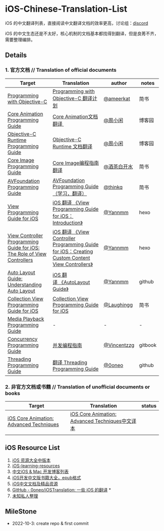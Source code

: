 # iOS-Chinese-Translation-List

iOS 的中文翻译列表，直接阅读中文翻译文档的效率更高，讨论组：[discord](https://discord.gg/UTxGGftG6e)

iOS 的中文生态还是不太好，核心机制的文档基本都找得到翻译，但是良莠不齐，需要整理编排。

## Details

### 1.  官方文档 // Translation of official documents

| Target                                                                                                                                                                                                                                            | Translation                                                                                                                                         | author                                                  | notes   |
| ------------------------------------------------------------------------------------------------------------------------------------------------------------------------------------------------------------------------------------------------- | --------------------------------------------------------------------------------------------------------------------------------------------------- | ------------------------------------------------------- | ------- |
| [Programming with Objective-C](https://developer.apple.com/library/archive/documentation/Cocoa/Conceptual/ProgrammingWithObjectiveC/Introduction/Introduction.html#//apple_ref/doc/uid/TP40011210-CH1-SW1)                                        | [Programming with Objective-C 翻译计划](https://www.jianshu.com/p/e19822ba4e52)                                                                         | [@ameerkat](https://www.jianshu.com/u/1f618f877e9e)     | 简书      |
| [Core Animation Programming Guide](https://developer.apple.com/library/archive/documentation/Cocoa/Conceptual/CoreAnimation_guide/Introduction/Introduction.html#//apple_ref/doc/uid/TP40004514)                                                  | [Core Animation文档翻译 ](https://www.cnblogs.com/zhouyubo/p/8279741.html)                                                                              | [@周小闲](https://www.cnblogs.com/zhouyubo/p/8435126.html) | 博客园     |
| [Objective-C Runtime Programming Guide](https://developer.apple.com/library/archive/documentation/Cocoa/Conceptual/ObjCRuntimeGuide/Articles/ocrtVersionsPlatforms.html#//apple_ref/doc/uid/TP40008048-CH106-SW1)                                 | [Objective-C Runtime 文档翻译](https://www.cnblogs.com/zhouyubo/p/8435126.html)                                                                         | [@周小闲](https://www.cnblogs.com/zhouyubo/p/8435126.html) | 博客园     |
| [Core Image Programming Guide](https://developer.apple.com/library/archive/documentation/GraphicsImaging/Conceptual/CoreImaging/ci_intro/ci_intro.html)                                                                                           | [Core Image编程指南翻译](https://www.jianshu.com/p/5b74c5a8cb24?utm_campaign=maleskine&utm_content=note&utm_medium=seo_notes&utm_source=recommendation)   | [@酒茶白开水](https://www.jianshu.com/u/25145c87a579)        | 简书      |
| [AVFoundation Programming Guide](https://developer.apple.com/library/archive/documentation/AudioVideo/Conceptual/AVFoundationPG/Articles/00_Introduction.html)                                                                                    | [AVFoundation Programming Guide（学习，翻译）](https://www.jianshu.com/p/f2197c1e1e5c)                                                                     | [@thinkq](https://www.jianshu.com/u/291309fadd90)       | 简书      |
| [View Programming Guide for iOS](https://developer.apple.com/library/archive/documentation/WindowsViews/Conceptual/ViewPG_iPhoneOS/Introduction/Introduction.html#:~:text=File-,About%20Windows%20and%20Views,to%20fill%20with%20some%20content.) | [iOS 翻译 《View Programming Guide for iOS：Introduction》](https://humyang.github.io/2015/iOS-Note-View-Programming-Guide-for-iOS-Introduction/)        | [@Yannmm](https://github.com/Yannmm)                    | hexo    |
| [View Controller Programming Guide for iOS: The Role of View Controllers](https://developer.apple.com/library/archive/featuredarticles/ViewControllerPGforiPhoneOS/index.html)                                                                    | [iOS 翻译 《View Controller Programming Guide for iOS：Creating Custom Content View Controllers》](https://humyang.github.io/2015/VCP3/)                 | [@Yannmm](https://github.com/Yannmm)                    | hexo    |
| [Auto Layout Guide: Understanding Auto Layout](https://developer.apple.com/library/archive/documentation/UserExperience/Conceptual/AutolayoutPG/index.html#//apple_ref/doc/uid/TP40010853-CH7-SW1)                                                | [iOS 翻译 《AutoLayout Guide》](https://github.com/Yannmm/Auto-Layout-Guide-Chinese-Translation)                                                        | [@Yannmm](https://github.com/Yannmm)                    | github  |
| [Collection View Programming Guide for iOS](https://developer.apple.com/library/archive/documentation/WindowsViews/Conceptual/CollectionViewPGforIOS/Introduction/Introduction.html)                                                              | [Collection View Programming Guide for iOS](https://www.jianshu.com/p/17ff1ba0b015)                                                                 | [@Laughingg](https://www.jianshu.com/u/ba87af602243)    | 简书      |
| [Media Playback Programming Guide](https://developer.apple.com/library/archive/documentation/AudioVideo/Conceptual/MediaPlaybackGuide/Contents/Resources/en.lproj/Introduction/Introduction.html#//apple_ref/doc/uid/TP40016757)                  | -                                                                                                                                                   | -                                                       | -       |
| [Concurrency Programming Guide](https://developer.apple.com/library/archive/documentation/General/Conceptual/ConcurrencyProgrammingGuide/Introduction/Introduction.html)                                                                          | [并发编程指南](https://zhouzhongguang.gitbooks.io/ios/content/xian-cheng.html)                                                                            | [@Vincentzzg](https://github.com/Vincentzzg)            | gitbook |
| [Threading Programming Guide](https://developer.apple.com/library/archive/documentation/Cocoa/Conceptual/Multithreading/Introduction/Introduction.html)                                                                                           | [翻译 Threading Programming Guide](https://github.com/0oneo/iOSTranslation/blob/master/Apple/%E7%BF%BB%E8%AF%91%20Threading%20Programming%20Guide.md) | [@0oneo](https://github.com/0oneo)                      | github  |

### 2. 非官方文档或书籍 // Translation of unofficial documents or books

| Target                                                                                                                                                                                                                    | Translation                                                                                       | status |
| ------------------------------------------------------------------------------------------------------------------------------------------------------------------------------------------------------------------------- | ------------------------------------------------------------------------------------------------- | ------ |
| [iOS Core Animation: Advanced Techniques](https://www.amazon.com/iOS-Core-Animation-Advanced-Techniques-ebook/dp/B00EHJCORC/ref=sr_1_1?ie=UTF8&qid=1423192842&sr=8-1&keywords=Core+Animation+Advanced+Techniqueshttps://) | [iOS Core Animation: Advanced Techniques中文译本](https://zsisme.gitbooks.io/ios-/content/index.html) |        |
|                                                                                                                                                                                                                           |                                                                                                   |        |

## iOS Resource List

1. [iOS 资源大全中版本](https://github.com/jobbole/awesome-ios-cn)
2. [iOS-learning-resources](https://github.com/sanketfirodiya/iOS-learning-resources)
3. [中文iOS & Mac 开发博客列表](https://github.com/tangqiaoboy/iOSBlogCN)
4. [iOS开发中文版书籍大全，epub格式](https://github.com/imlifengfeng/iOSDevBookZH)
5. [iOS中文文档及精品资源](https://github.com/mytcer/ios-docs-cn)
6. [GitHub - 0oneo/iOSTranslation: 一些 iOS 的翻译](https://github.com/0oneo/iOSTranslation) *
7. [未知私人整理](https://zhouzhongguang.gitbooks.io/ios/content/)

## MileStone

* 2022-10-3: create repo & first commit
